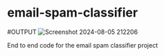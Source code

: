 # email-spam-classifier
#OUTPUT
![Screenshot 2024-08-05 212206](https://github.com/user-attachments/assets/ebea230f-4efc-46e4-a78c-92ea7ceb60e6)

End to end code for the email spam classifier project
